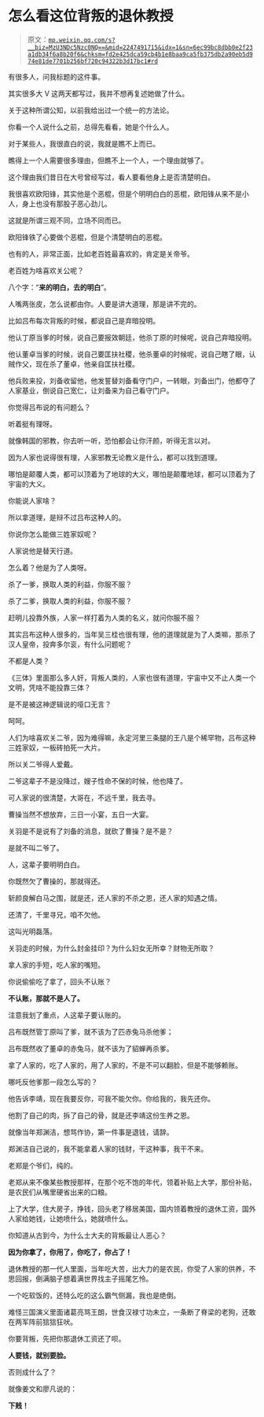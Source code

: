 # 怎么看这位背叛的退休教授

> 原文：[`mp.weixin.qq.com/s?__biz=MzU3NDc5Nzc0NQ==&mid=2247491715&idx=1&sn=6ec99bc8dbb0e2f23a1db34f6a8b20f6&chksm=fd2e425dca59cb4b1e8baa9ca5fb375db2a90eb5d974e81de7701b256bf720c94322b3d17bc1#rd`](http://mp.weixin.qq.com/s?__biz=MzU3NDc5Nzc0NQ==&mid=2247491715&idx=1&sn=6ec99bc8dbb0e2f23a1db34f6a8b20f6&chksm=fd2e425dca59cb4b1e8baa9ca5fb375db2a90eb5d974e81de7701b256bf720c94322b3d17bc1#rd)

有很多人，问我标题的这件事。

其实很多大 V 这两天都写过，我并不想再复述她做了什么。

关于这种所谓公知，以前我给出过一个统一的方法论。 

你看一个人说什么之前，总得先看看，她是个什么人。 

对于某些人，我很直白的说，我就是瞧不上而已。

瞧得上一个人需要很多理由，但瞧不上一个人，一个理由就够了。 

这个理由我们昔日在大号曾经写过，看人要看他身上是否清楚明白。

我很喜欢欧阳锋，其实他是个恶棍，但是个明明白白的恶棍，欧阳锋从来不是小人，身上也没有那股子恶心劲儿。 

这就是所谓三观不同，立场不同而已。 

欧阳锋铁了心要做个恶棍，但是个清楚明白的恶棍。

也有的人，非常正面，比如老百姓最喜欢的，肯定是关帝爷。 

老百姓为啥喜欢关公呢？

八个字：“**来的明白，去的明白**”。

人嘴两张皮，怎么说都由你。人要是讲大道理，那是讲不完的。

比如吕布每次背叛的时候，都说自己是弃暗投明。

他认丁原当爹的时候，说自己要报效朝廷，他杀丁原的时候呢，说自己弃暗投明。

他认董卓当爹的时候，说自己要匡扶社稷，他杀董卓的时候呢，说自己瞎了眼，认贼作父，现在杀了董卓，他亲自匡扶社稷。

他兵败来投，刘备收留他，他发誓替刘备看守门户，一转眼，刘备出门，他都夺了人家基业，倒说自己宽仁，让刘备来为自己看守门户。

你觉得吕布说的有问题么？

听着挺有理呀。

就像韩国的邪教，你去听一听，恐怕都会让你汗颜，听得无言以对。

因为人家也说得很有理，人家邪教无论教义是什么，都可以找到道理。

哪怕是颠覆人类，都可以顶着为了地球的大义，哪怕是颠覆地球，都可以顶着为了宇宙的大义。

你能说人家啥？

所以拿道理，是辩不过吕布这种人的。

你说你怎么能做三姓家奴呢？

人家说他是替天行道。

怎么着？他是为了人类呀。

杀了一爹，换取人类的利益，你服不服？

杀了二爹，换取人类的利益，你服不服？

赶明儿投靠外族，人家一样打着为人类的名义，就问你服不服？

其实吕布这种人很多的，当年吴三桂也很有理，他的道理就是为了人类嘛，那杀了汉人皇帝，投奔多尔衮，有什么问题呢？

不都是人类？ 

《三体》里面那么多人奸，背叛人类的，人家也很有道理，宇宙中又不止人类一个文明，凭啥不能投靠三体？

是不是被这神逻辑说的哑口无言？

呵呵。

人们为啥喜欢关二爷，因为难得嘛，永定河里三条腿的王八是个稀罕物，吕布这种三姓家奴，一板砖拍死一大片。

所以关二爷得人爱戴。

二爷这辈子不是没降过，嫂子性命不保的时候，他也降了。

可人家说的很清楚，大哥在，不远千里，我去寻。

曹操当然不想放弃，三日一小宴，五日一大宴。

关羽是不是说有了刘备的消息，就砍了曹操？是不是？

是就不叫二爷了。

人，这辈子要明明白白。

你既然欠了曹操的，那就得还。

斩颜良解白马之围，就是还，还人家的不杀之恩，还人家的知遇之情。

还清了，千里寻兄，咱不欠他。

这叫光明磊落。

关羽走的时候，为什么封金挂印？为什么妇女无所幸？财物无所取？

拿人家的手短，吃人家的嘴短。

你说偷偷吃了拿了，回头不认账？

**不认账，那就不是人了。**

注意我划了重点，人这辈子要认账的。

吕布既然管丁原叫了爹，就不该为了匹赤兔马杀他爹；

吕布既然收了董卓的赤兔马，就不该为了貂蝉再杀爹。

拿了人家的，吃了人家的，用了人家的，不是不可以翻脸，但是不能够赖账。

哪吒反他爹那一段怎么写的？

他告诉李靖，现在我要反你，可我不能欠你。你给我的，我先还你。

他割了自己的肉，拆了自己的骨，就是还李靖这份生养之恩。

就像当年郑渊洁，想骂作协，第一件事是退钱，请辞。 

郑渊洁自己说的，我不能拿着人家的钱财，干这种事，我干不来。 

老郑是个爷们，纯的。

老郑从来不像某些教授那样，在那个吃不饱的年代，领着补贴上大学，那份补贴，是农民们从嘴里硬省出来的口粮。 

上了大学，住大房子，挣钱，回头老了移居美国，国内领着教授的退休工资，国外人家给她钱，让她喷什么，她就喷什么。

你知道从古到今，为什么士大夫的背叛最让人恶心？

**因为你拿了，你用了，你吃了，你占了！** 

退休教授的那一代人里面，当年吃大苦，出大力的是农民，你受了人家的供养，不思回报，倒满脑子想着满世界找主子摇尾乞怜。

一个吃软饭的，还特么吃的这么霸气侧漏，我也是绝倒。 

难怪三国演义里面诸葛亮骂王朗，世食汉禄寸功未立，一条断了脊梁的老狗，还敢在两军阵前狺狺狂吠。

你要背叛，先把你那退休工资还了呗。 

**人要钱，就别要脸。** 

否则成什么了？

就像姜文和廖凡说的：

**下贱！**